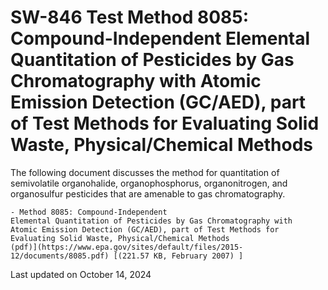 
# SW-846 Test Method 8085: Compound-Independent Elemental Quantitation of Pesticides by Gas Chromatography with Atomic Emission Detection (GC/AED), part of Test Methods for Evaluating Solid Waste, Physical/Chemical Methods  


The following document discusses the method for quantitation of
semivolatile organohalide, organophosphorus, organonitrogen, and
organosulfur pesticides that are amenable to gas chromatography.

    - Method 8085: Compound-Independent
    Elemental Quantitation of Pesticides by Gas Chromatography with
    Atomic Emission Detection (GC/AED), part of Test Methods for
    Evaluating Solid Waste, Physical/Chemical Methods
    (pdf)](https://www.epa.gov/sites/default/files/2015-12/documents/8085.pdf) [(221.57 KB, February 2007) ] 

Last updated on October 14, 2024


